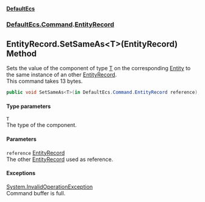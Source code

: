 #### [DefaultEcs](index.md 'index')
### [DefaultEcs.Command](index.md#DefaultEcs_Command 'DefaultEcs.Command').[EntityRecord](EntityRecord.md 'DefaultEcs.Command.EntityRecord')
## EntityRecord.SetSameAs&lt;T&gt;(EntityRecord) Method
Sets the value of the component of type [T](EntityRecord_SetSameAs_T_(EntityRecord).md#DefaultEcs_Command_EntityRecord_SetSameAs_T_(DefaultEcs_Command_EntityRecord)_T 'DefaultEcs.Command.EntityRecord.SetSameAs&lt;T&gt;(DefaultEcs.Command.EntityRecord).T') on the corresponding [Entity](Entity.md 'DefaultEcs.Entity') to the same instance of an other [EntityRecord](EntityRecord.md 'DefaultEcs.Command.EntityRecord').  
This command takes 13 bytes.  
```csharp
public void SetSameAs<T>(in DefaultEcs.Command.EntityRecord reference);
```
#### Type parameters
<a name='DefaultEcs_Command_EntityRecord_SetSameAs_T_(DefaultEcs_Command_EntityRecord)_T'></a>
`T`  
The type of the component.
  
#### Parameters
<a name='DefaultEcs_Command_EntityRecord_SetSameAs_T_(DefaultEcs_Command_EntityRecord)_reference'></a>
`reference` [EntityRecord](EntityRecord.md 'DefaultEcs.Command.EntityRecord')  
The other [EntityRecord](EntityRecord.md 'DefaultEcs.Command.EntityRecord') used as reference.
  
#### Exceptions
[System.InvalidOperationException](https://docs.microsoft.com/en-us/dotnet/api/System.InvalidOperationException 'System.InvalidOperationException')  
Command buffer is full.
